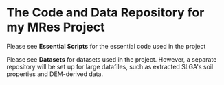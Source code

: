 # The Code and Data Repository for my MRes Project

Please see **Essential Scripts** for the essential code used in the project

Please see **Datasets** for datasets used in the project. However, a separate repository will be set up for large datafiles, such as extracted SLGA's soil properties and DEM-derived data.
